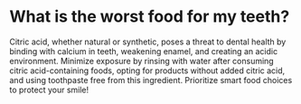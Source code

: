 # What is the worst food for my teeth?

Citric acid, whether natural or synthetic, poses a threat to dental health by binding with calcium in teeth, weakening enamel, and creating an acidic environment. Minimize exposure by rinsing with water after consuming citric acid-containing foods, opting for products without added citric acid, and using toothpaste free from this ingredient. Prioritize smart food choices to protect your smile!